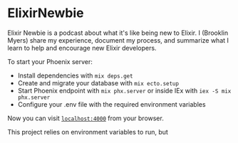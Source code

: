 # ElixirNewbie

Elixir Newbie is a podcast about what it's like being new to Elixir. I (Brooklin Myers) share my experience, document my process, and summarize what I learn to help and encourage new Elixir developers.

To start your Phoenix server:

  * Install dependencies with `mix deps.get`
  * Create and migrate your database with `mix ecto.setup`
  * Start Phoenix endpoint with `mix phx.server` or inside IEx with `iex -S mix phx.server`
  * Configure your .env file with the required environment variables

Now you can visit [`localhost:4000`](http://localhost:4000) from your browser.

This project relies on environment variables to run, but 